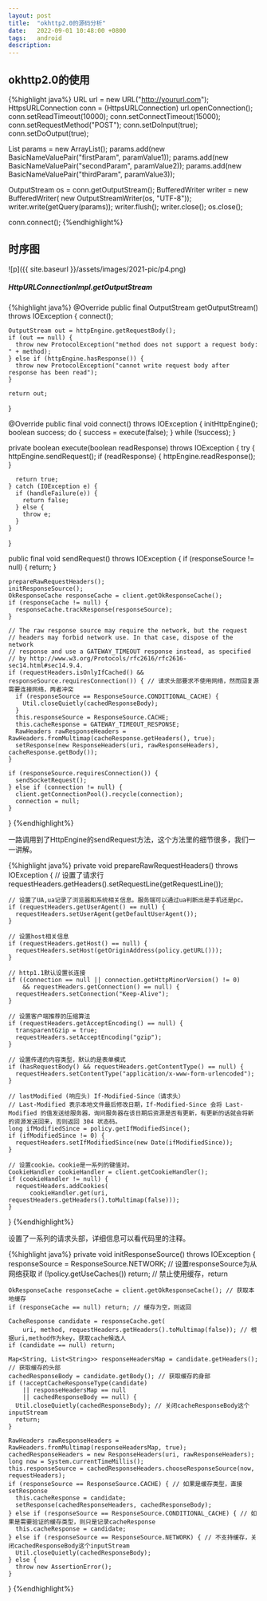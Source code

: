 ```yaml
---
layout: post
title:  "okhttp2.0的源码分析"
date:   2022-09-01 10:48:00 +0800
tags:   android
description:
---
```


okhttp2.0的使用
------------

{%highlight java%}
URL url = new URL("http://yoururl.com");
HttpsURLConnection conn = (HttpsURLConnection) url.openConnection();
conn.setReadTimeout(10000);
conn.setConnectTimeout(15000);
conn.setRequestMethod("POST");
conn.setDoInput(true);
conn.setDoOutput(true);

List<NameValuePair> params = new ArrayList<NameValuePair>();
params.add(new BasicNameValuePair("firstParam", paramValue1));
params.add(new BasicNameValuePair("secondParam", paramValue2));
params.add(new BasicNameValuePair("thirdParam", paramValue3));

OutputStream os = conn.getOutputStream();
BufferedWriter writer = new BufferedWriter(
        new OutputStreamWriter(os, "UTF-8"));
writer.write(getQuery(params));
writer.flush();
writer.close();
os.close();

conn.connect();
{%endhighlight%}

时序图
--------------
![p]({{ site.baseurl }}/assets/images/2021-pic/p4.png)

##### HttpURLConnectionImpl.getOutputStream

{%highlight java%}
@Override public final OutputStream getOutputStream() throws IOException {
    connect();

    OutputStream out = httpEngine.getRequestBody();
    if (out == null) {
      throw new ProtocolException("method does not support a request body: " + method);
    } else if (httpEngine.hasResponse()) {
      throw new ProtocolException("cannot write request body after response has been read");
    }

    return out;
  }

  @Override public final void connect() throws IOException {
    initHttpEngine();
    boolean success;
    do {
      success = execute(false);
    } while (!success);
  }

  private boolean execute(boolean readResponse) throws IOException {
    try {
      httpEngine.sendRequest();
      if (readResponse) {
        httpEngine.readResponse();
      }

      return true;
    } catch (IOException e) {
      if (handleFailure(e)) {
        return false;
      } else {
        throw e;
      }
    }
  }

  public final void sendRequest() throws IOException {
    if (responseSource != null) {
      return;
    }

    prepareRawRequestHeaders();
    initResponseSource();
    OkResponseCache responseCache = client.getOkResponseCache();
    if (responseCache != null) {
      responseCache.trackResponse(responseSource);
    }

    // The raw response source may require the network, but the request
    // headers may forbid network use. In that case, dispose of the network
    // response and use a GATEWAY_TIMEOUT response instead, as specified
    // by http://www.w3.org/Protocols/rfc2616/rfc2616-sec14.html#sec14.9.4.
    if (requestHeaders.isOnlyIfCached() && responseSource.requiresConnection()) { // 请求头部要求不使用网络，然而回复源需要连接网络，两者冲突
      if (responseSource == ResponseSource.CONDITIONAL_CACHE) {
        Util.closeQuietly(cachedResponseBody);
      }
      this.responseSource = ResponseSource.CACHE;
      this.cacheResponse = GATEWAY_TIMEOUT_RESPONSE;
      RawHeaders rawResponseHeaders = RawHeaders.fromMultimap(cacheResponse.getHeaders(), true);
      setResponse(new ResponseHeaders(uri, rawResponseHeaders), cacheResponse.getBody());
    }

    if (responseSource.requiresConnection()) {
      sendSocketRequest();
    } else if (connection != null) {
      client.getConnectionPool().recycle(connection);
      connection = null;
    }
  }
{%endhighlight%}

一路调用到了HttpEngine的sendRequest方法，这个方法里的细节很多，我们一一讲解。

{%highlight java%}
private void prepareRawRequestHeaders() throws IOException {
    // 设置了请求行
    requestHeaders.getHeaders().setRequestLine(getRequestLine());

    // 设置了UA,ua记录了浏览器和系统相关信息。服务端可以通过ua判断出是手机还是pc。
    if (requestHeaders.getUserAgent() == null) {
      requestHeaders.setUserAgent(getDefaultUserAgent());
    }

    // 设置host相关信息
    if (requestHeaders.getHost() == null) {
      requestHeaders.setHost(getOriginAddress(policy.getURL()));
    }

    // http1.1默认设置长连接
    if ((connection == null || connection.getHttpMinorVersion() != 0)
        && requestHeaders.getConnection() == null) {
      requestHeaders.setConnection("Keep-Alive");
    }

    // 设置客户端推荐的压缩算法
    if (requestHeaders.getAcceptEncoding() == null) {
      transparentGzip = true;
      requestHeaders.setAcceptEncoding("gzip");
    }

    // 设置传递的内容类型，默认的是表单模式
    if (hasRequestBody() && requestHeaders.getContentType() == null) {
      requestHeaders.setContentType("application/x-www-form-urlencoded");
    }

    // lastModified (响应头) If-Modified-Since（请求头）
    // Last-Modified 表示本地文件最后修改日期，If-Modified-Since 会将 Last-Modified 的值发送给服务器，询问服务器在该日期后资源是否有更新，有更新的话就会将新的资源发送回来，否则返回 304 状态码。
    long ifModifiedSince = policy.getIfModifiedSince();
    if (ifModifiedSince != 0) {
      requestHeaders.setIfModifiedSince(new Date(ifModifiedSince));
    }

    // 设置cookie。cookie是一系列的键值对。
    CookieHandler cookieHandler = client.getCookieHandler();
    if (cookieHandler != null) {
      requestHeaders.addCookies(
          cookieHandler.get(uri, requestHeaders.getHeaders().toMultimap(false)));
    }
  }
{%endhighlight%}

设置了一系列的请求头部，详细信息可以看代码里的注释。

{%highlight java%}
private void initResponseSource() throws IOException {
    responseSource = ResponseSource.NETWORK; // 设置responseSource为从网络获取
    if (!policy.getUseCaches()) return; // 禁止使用缓存，return

    OkResponseCache responseCache = client.getOkResponseCache(); // 获取本地缓存
    if (responseCache == null) return; // 缓存为空，则返回

    CacheResponse candidate = responseCache.get(
        uri, method, requestHeaders.getHeaders().toMultimap(false)); // 根据uri,method作为key，获取cache候选人
    if (candidate == null) return;

    Map<String, List<String>> responseHeadersMap = candidate.getHeaders(); // 获取缓存的头部
    cachedResponseBody = candidate.getBody(); // 获取缓存的身部
    if (!acceptCacheResponseType(candidate)
        || responseHeadersMap == null
        || cachedResponseBody == null) {
      Util.closeQuietly(cachedResponseBody); // 关闭cacheResponseBody这个inputStream
      return;
    }

    RawHeaders rawResponseHeaders = RawHeaders.fromMultimap(responseHeadersMap, true);
    cachedResponseHeaders = new ResponseHeaders(uri, rawResponseHeaders);
    long now = System.currentTimeMillis();
    this.responseSource = cachedResponseHeaders.chooseResponseSource(now, requestHeaders);
    if (responseSource == ResponseSource.CACHE) { // 如果是缓存类型，直接setResponse
      this.cacheResponse = candidate;
      setResponse(cachedResponseHeaders, cachedResponseBody);
    } else if (responseSource == ResponseSource.CONDITIONAL_CACHE) { // 如果是需要验证的缓存类型，则只是记录cacheResponse
      this.cacheResponse = candidate;
    } else if (responseSource == ResponseSource.NETWORK) { // 不支持缓存，关闭cachedResponseBody这个inputStream
      Util.closeQuietly(cachedResponseBody);
    } else {
      throw new AssertionError();
    }
  }
{%endhighlight%}
